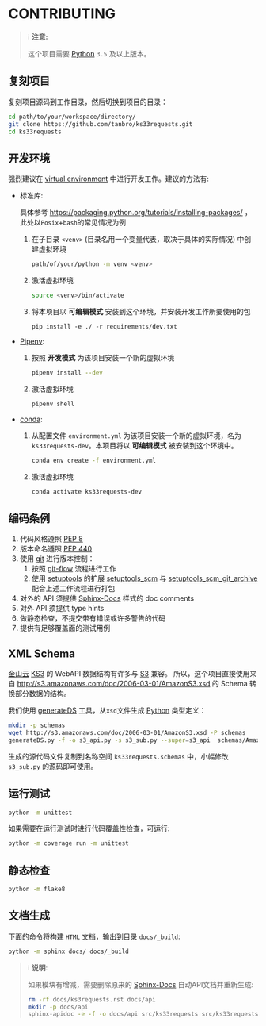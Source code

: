 # CONTRIBUTING

> ℹ **注意:**
>
> 这个项目需要 [Python][] `3.5` 及以上版本。

## 复刻项目

复刻项目源码到工作目录，然后切换到项目的目录：

```bash
cd path/to/your/workspace/directory/
git clone https://github.com/tanbro/ks33requests.git
cd ks33requests
```

## 开发环境

强烈建议在 [virtual environment][] 中进行开发工作。建议的方法有:

- 标准库:

  具体参考 <https://packaging.python.org/tutorials/installing-packages/> ，此处以`Posix`+`bash`的常见情况为例

  1. 在子目录 `<venv>` (目录名用一个变量代表，取决于具体的实际情况) 中创建虚拟环境

     ```bash
     path/of/your/python -m venv <venv>
     ```

  1. 激活虚拟环境

     ```bash
     source <venv>/bin/activate
     ```

  1. 将本项目以 **可编辑模式** 安装到这个环境，并安装开发工作所要使用的包

     ```base
     pip install -e ./ -r requirements/dev.txt
     ```

- [Pipenv][]:

  1. 按照 **开发模式** 为该项目安装一个新的虚拟环境

     ```bash
     pipenv install --dev
     ```

  1. 激活虚拟环境

     ```bash
     pipenv shell
     ```

- [conda][]:

  1. 从配置文件 `environment.yml` 为该项目安装一个新的虚拟环境，名为`ks33requests-dev`。本项目将以 **可编辑模式** 被安装到这个环境中。

     ```bash
     conda env create -f environment.yml
     ```

  1. 激活虚拟环境

     ```bash
     conda activate ks33requests-dev
     ```

## 编码条例

1. 代码风格遵照 [PEP 8](https://www.python.org/dev/peps/pep-0008/)
1. 版本命名遵照 [PEP 440](https://www.python.org/dev/peps/pep-0440/)
1. 使用 [git](https://git-scm.org/) 进行版本控制：
   1. 按照 [git-flow](https://nvie.com/posts/a-successful-git-branching-model/) 流程进行工作
   1. 使用 [setuptools](https://pypi.org/project/setuptools/) 的扩展 [setuptools_scm](https://pypi.org/project/setuptools-scm/) 与 [setuptools_scm_git_archive](https://pypi.org/project/setuptools-scm-git-archive/) 配合上述工作流程进行打包
1. 对外的 API 须提供 [Sphinx-Docs][] 样式的 doc comments
1. 对外 API 须提供 type hints
1. 做静态检查，不提交带有错误或许多警告的代码
1. 提供有足够覆盖面的测试用例

## XML Schema

[金山云][] [KS3][] 的 WebAPI 数据结构有许多与 [S3][] 兼容。
所以，这个项目直接使用来自 <http://s3.amazonaws.com/doc/2006-03-01/AmazonS3.xsd> 的 Schema 转换部分数据的结构。

我们使用 [generateDS][] 工具，从`xsd`文件生成 [Python][] 类型定义：

```bash
mkdir -p schemas
wget http://s3.amazonaws.com/doc/2006-03-01/AmazonS3.xsd -P schemas
generateDS.py -f -o s3_api.py -s s3_sub.py --super=s3_api  schemas/AmazonS3.xsd
```

生成的源代码文件复制到名称空间 `ks33requests.schemas` 中，小幅修改 `s3_sub.py` 的源码即可使用。

## 运行测试

```bash
python -m unittest
```

如果需要在运行测试时进行代码覆盖性检查，可运行:

```bash
python -m coverage run -m unittest
```

## 静态检查

```bash
python -m flake8
```

## 文档生成

下面的命令将构建 `HTML` 文档，输出到目录 `docs/_build`:

```bash
python -m sphinx docs/ docs/_build
```

> ℹ **说明**:
>
> 如果模块有增减，需要删除原来的 [Sphinx-Docs][] 自动API文档并重新生成:
>
> ```bash
> rm -rf docs/ks3requests.rst docs/api
> mkdir -p docs/api
> sphinx-apidoc -e -f -o docs/api src/ks33requests src/ks33requests/schemas/s3_*.py
> ```

[Python]: https://python.org/
[virtual environment]: https://packaging.python.org/glossary/#term-virtual-environment "An isolated Python environment that allows packages to be installed for use by a particular application, rather than being installed system wide."
[pip]: https://packaging.python.org/key_projects/#pip "A tool for installing Python packages."
[Pipenv]: https://packaging.python.org/key_projects/#pipenv "Pipenv is a project that aims to bring the best of all packaging worlds to the Python world."
[venv]: https://packaging.python.org/key_projects/#venv "A package in the Python Standard Library (starting with Python 3.3) for creating Virtual Environments."
[conda]: https://packaging.python.org/key_projects/#conda "conda is the package management tool for Anaconda Python installations."
[S3]: https://aws.amazon.com/s3/
[Sphinx-Docs]: https://www.sphinx-doc.org "Sphinx is a tool that makes it easy to create intelligent and beautiful documentation"
[金山云]: https://www.ksyun.com/
[KS3]: https://www.ksyun.com/post/product/KS3 "金山对象存储（Kingsoft Standard Storage Service，简称KS3）"
[generateDS]: https://pypi.org/project/generateDS/
